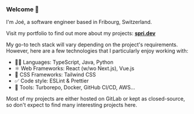 ### Welcome 🐝

I'm Joé, a software engineer based in Fribourg, Switzerland.

Visit my portfolio to find out more about my projects: **[spri.dev](https://spri.dev)**

My go-to tech stack will vary depending on the project's requirements. However, here are a few technologies that I particularly enjoy working with:

- 👨‍💻 Languages: TypeScript, Java, Python
- ⚛ Web Frameworks: React (w/wo Next.js), Vue.js
- 💅 CSS Frameworks: Tailwind CSS
- ✅ Code style: ESLint & Prettier
- 🧰 Tools: Turborepo, Docker, GitHub CI/CD, AWS...

Most of my projects are either hosted on GitLab or kept as closed-source, so don't expect to find many interesting projects here.

